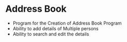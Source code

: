 # Address Book
* Program for the Creation of Address Book Program
* Ability to add details of Multiple persons
* Ability to search and edit the details
